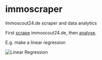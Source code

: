 # immoscraper
Immoscout24.de scraper and data analytics

First [scrape](https://github.com/balzer82/immoscraper/blob/master/immoscraper.ipynb) immoscout24.de, then [analyse](https://github.com/balzer82/immoscraper/blob/master/immoanalyze.ipynb).

E.g. make a linear regression

![Linear Regression](https://github.com/balzer82/immoscraper/blob/master/LinReg.png?raw=true)
